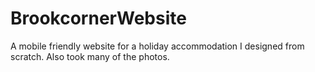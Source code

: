 # BrookcornerWebsite
A mobile friendly website for a holiday accommodation I designed from scratch. Also took many of the photos.
